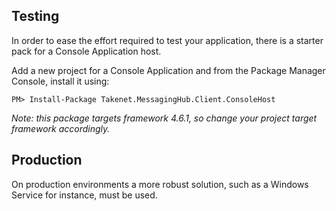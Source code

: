 ## Testing

In order to ease the effort required to test your application, there is a starter pack for a Console Application host.

Add a new project for a Console Application and from the Package Manager Console, install it using:

    PM> Install-Package Takenet.MessagingHub.Client.ConsoleHost

*Note: this package targets framework 4.6.1, so change your project target framework accordingly.*

## Production

On production environments a more robust solution, such as a Windows Service for instance, must be used. 
